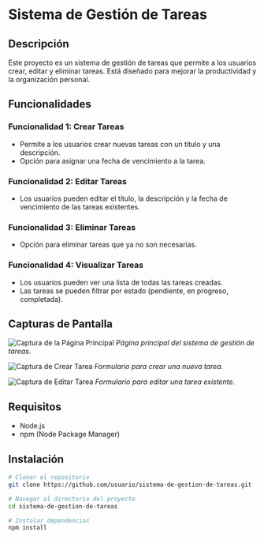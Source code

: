 # Sistema de Gestión de Tareas

## Descripción
Este proyecto es un sistema de gestión de tareas que permite a los usuarios crear, editar y eliminar tareas. Está diseñado para mejorar la productividad y la organización personal.

## Funcionalidades

### Funcionalidad 1: Crear Tareas
- Permite a los usuarios crear nuevas tareas con un título y una descripción.
- Opción para asignar una fecha de vencimiento a la tarea.

### Funcionalidad 2: Editar Tareas
- Los usuarios pueden editar el título, la descripción y la fecha de vencimiento de las tareas existentes.

### Funcionalidad 3: Eliminar Tareas
- Opción para eliminar tareas que ya no son necesarias.

### Funcionalidad 4: Visualizar Tareas
- Los usuarios pueden ver una lista de todas las tareas creadas.
- Las tareas se pueden filtrar por estado (pendiente, en progreso, completada).

## Capturas de Pantalla

![Captura de la Página Principal](./screenshots/pagina_principal.png)
*Página principal del sistema de gestión de tareas.*

![Captura de Crear Tarea](./screenshots/crear_tarea.png)
*Formulario para crear una nueva tarea.*

![Captura de Editar Tarea](./screenshots/editar_tarea.png)
*Formulario para editar una tarea existente.*

## Requisitos
- Node.js
- npm (Node Package Manager)

## Instalación

```bash
# Clonar el repositorio
git clone https://github.com/usuario/sistema-de-gestion-de-tareas.git

# Navegar al directorio del proyecto
cd sistema-de-gestion-de-tareas

# Instalar dependencias
npm install
